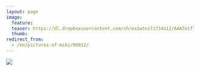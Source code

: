 ```yaml
---
layout: page
image:
  feature:
  teaser: https://dl.dropboxusercontent.com/sh/ea1wtnz7z734o12/AAA7e1f1ZDqDq3IrF_TVUue2a/mikin-kuvat/2/IMG17668-245px.jpg
  thumb:
redirect_from:
  - /en/pictures-of-miki/00012/
---
```


[![](https://dl.dropboxusercontent.com/sh/ea1wtnz7z734o12/AAAIj-mFLSjcMAVlExs4DzWya/mikin-kuvat/2/IMG17668-800px.jpg)](https://dl.dropboxusercontent.com/sh/ea1wtnz7z734o12/AAChCibJZrFUOZHssf53gbm0a/mikin-kuvat/2/IMG17668.jpg)
